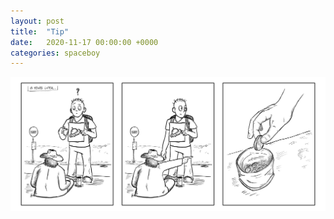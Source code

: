 ```yaml
---
layout: post
title:  "Tip"
date:   2020-11-17 00:00:00 +0000
categories: spaceboy
---
```


![Tip](spaceboy/03%20-%20tip.png)

